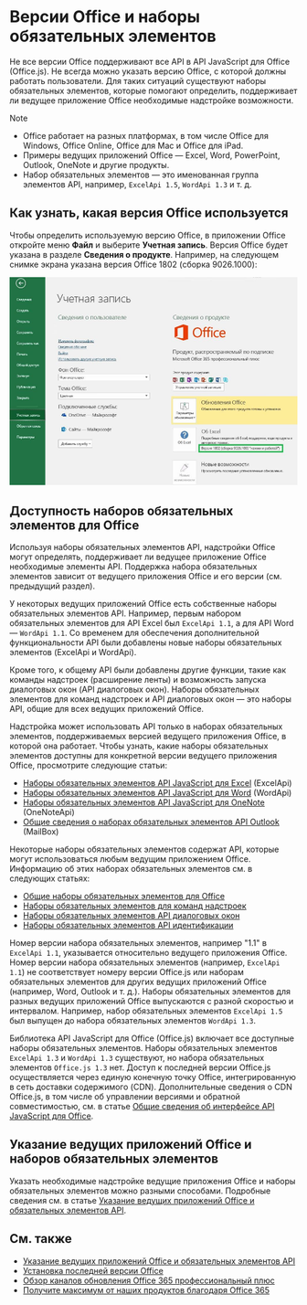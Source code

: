 # <a name="office-versions-and-requirement-sets"></a>Версии Office и наборы обязательных элементов

Не все версии Office поддерживают все API в API JavaScript для Office (Office.js). Не всегда можно указать версию Office, с которой должны работать пользователи.  Для таких ситуаций существуют наборы обязательных элементов, которые помогают определить, поддерживает ли ведущее приложение Office необходимые надстройке возможности. 

> [!NOTE]
> - Office работает на разных платформах, в том числе Office для Windows, Office Online, Office для Mac и Office для iPad.  
> - Примеры ведущих приложений Office — Excel, Word, PowerPoint, Outlook, OneNote и другие продукты.  
> - Набор обязательных элементов — это именованная группа элементов API, например, `ExcelApi 1.5`, `WordApi 1.3` и т. д.  


## <a name="how-to-check-your-office-version"></a>Как узнать, какая версия Office используется

Чтобы определить используемую версию Office, в приложении Office откройте меню **Файл** и выберите **Учетная запись**. Версия Office будет указана в разделе **Сведения о продукте**. Например, на следующем снимке экрана указана версия Office 1802 (сборка 9026.1000):

![Проверка версии Office](../images/office-version-number-ui.jpg)


## <a name="office-requirement-sets-availability"></a>Доступность наборов обязательных элементов для Office

Используя наборы обязательных элементов API, надстройки Office могут определять, поддерживает ли ведущее приложение Office необходимые элементы API. Поддержка набора обязательных элементов зависит от ведущего приложения Office и его версии (см. предыдущий раздел).

У некоторых ведущих приложений Office есть собственные наборы обязательных элементов API. Например, первым набором обязательных элементов для API Excel был `ExcelApi 1.1`, а для API Word — `WordApi 1.1`. Со временем для обеспечения дополнительной функциональности API были добавлены новые наборы обязательных элементов (ExcelApi и WordApi).

Кроме того, к общему API были добавлены другие функции, такие как команды надстроек (расширение ленты) и возможность запуска диалоговых окон (API диалоговых окон). Наборы обязательных элементов для команд надстроек и API диалоговых окон — это наборы API, общие для всех ведущих приложений Office.

Надстройка может использовать API только в наборах обязательных элементов, поддерживаемых версией ведущего приложения Office, в которой она работает. Чтобы узнать, какие наборы обязательных элементов доступны для конкретной версии ведущего приложения Office, просмотрите следующие статьи:

- [Наборы обязательных элементов API JavaScript для Excel](https://dev.office.com/reference/add-ins/requirement-sets/excel-api-requirement-sets?product=excel) (ExcelApi)
- [Наборы обязательных элементов API JavaScript для Word](https://dev.office.com/reference/add-ins/requirement-sets/word-api-requirement-sets) (WordApi)
- [Наборы обязательных элементов API JavaScript для OneNote](https://dev.office.com/reference/add-ins/requirement-sets/onenote-api-requirement-sets) (OneNoteApi)
- [Общие сведения о наборах обязательных элементов API Outlook](https://dev.office.com/reference/add-ins/outlook/tutorial-api-requirement-sets) (MailBox)

Некоторые наборы обязательных элементов содержат API, которые могут использоваться любым ведущим приложением Office. Информацию об этих наборах обязательных элементов см. в следующих статьях:

- [Общие наборы обязательных элементов для Office](https://dev.office.com/reference/add-ins/requirement-sets/office-add-in-requirement-sets)
- [Наборы обязательных элементов для команд надстроек](https://dev.office.com/reference/add-ins/requirement-sets/add-in-commands-requirement-sets?product=excel)
- [Наборы обязательных элементов API диалоговых окон](https://dev.office.com/reference/add-ins/requirement-sets/dialog-api-requirement-sets?product=excel)
- [Наборы обязательных элементов API идентификации](https://dev.office.com/reference/add-ins/requirement-sets/identity-api-requirement-sets?product=excel)

Номер версии набора обязательных элементов, например "1.1" в `ExcelApi 1.1`, указывается относительно ведущего приложения Office. Номер версии набора обязательных элементов (например, `ExcelApi 1.1`) не соответствует номеру версии Office.js или наборам обязательных элементов для других ведущих приложений Office (например, Word, Outlook и т. д.).  Наборы обязательных элементов для разных ведущих приложений Office выпускаются с разной скоростью и интервалом. Например, набор обязательных элементов `ExcelApi 1.5` был выпущен до набора обязательных элементов `WordApi 1.3`.

Библиотека API JavaScript для Office (Office.js) включает все доступные наборы обязательных элементов. Наборы обязательных элементов `ExcelApi 1.3` и `WordApi 1.3` существуют, но набора обязательных элементов `Office.js 1.3` нет. Доступ к последней версии Office.js осуществляется через единую конечную точку Office, интегрированную в сеть доставки содержимого (CDN). Дополнительные сведения о CDN Office.js, в том числе об управлении версиями и обратной совместимостью, см. в статье [Общие сведения об интерфейсе API JavaScript для Office](https://docs.microsoft.com/ru-ru/office/dev/add-ins/develop/understanding-the-javascript-api-for-office).

## <a name="specify-office-hosts-and-requirement-sets"></a>Указание ведущих приложений Office и наборов обязательных элементов

Указать необходимые надстройке ведущие приложения Office и наборы обязательных элементов можно разными способами.  Подробные сведения см. в статье [Указание ведущих приложений Office и обязательных элементов API](https://docs.microsoft.com/ru-ru/office/dev/add-ins/develop/specify-office-hosts-and-api-requirements).


## <a name="see-also"></a>См. также

- 
  [Указание ведущих приложений Office и обязательных элементов API](https://docs.microsoft.com/ru-ru/office/dev/add-ins/develop/specify-office-hosts-and-api-requirements)
- 
  [Установка последней версии Office](https://docs.microsoft.com/ru-ru/office/dev/add-ins/develop/install-latest-office-version)
- 
  [Обзор каналов обновления Office 365 профессиональный плюс](https://docs.microsoft.com/ru-ru/deployoffice/overview-of-update-channels-for-office-365-proplus)
- [Получите максимум от наших продуктов благодаря Office 365](https://products.office.com/en-us/compare-all-microsoft-office-products?tab=2)
